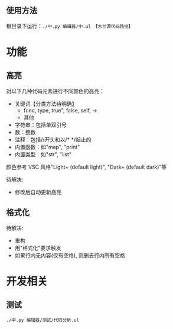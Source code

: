 ## 使用方法

根目录下运行：`./中.py 编辑器/中.ul 【木兰源代码路径】`

# 功能

## 高亮

对以下几种代码元素进行不同颜色的高亮：

- 关键词【分类方法待明确】
  - func, type, true", false, self, ->
  - 其他
- 字符串：包括单双引号
- 数：整数
- 注释：包括//开头和以/* */起止的
- 内置函数：如"map", "print"
- 内置类型：如"str", "list"

颜色参考 VSC 风格"Light+ (default light)", "Dark+ (default dark)"等

待解决:
- 修改后自动更新高亮

## 格式化

待解决:
- 重构
- 用"格式化"要求触发
- 如果行内无内容(仅有空格), 则删去行内所有空格

# 开发相关

## 测试
```
./中.py 编辑器/测试/代码分析.ul
```
